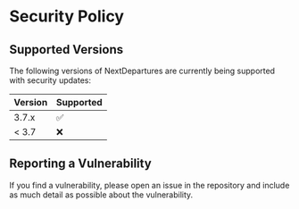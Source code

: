 # Security Policy

## Supported Versions

The following versions of NextDepartures are currently being 
supported with security updates:

| Version | Supported          |
|---------|--------------------|
| 3.7.x   | :white_check_mark: |
| < 3.7   | :x:                |

## Reporting a Vulnerability

If you find a vulnerability, please open an issue in the repository 
and include as much detail as possible about the vulnerability.
